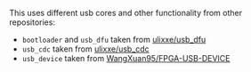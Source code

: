 This uses different usb cores and other functionality from other repositories:
  - `bootloader` and `usb_dfu` taken from
[ulixxe/usb_dfu](https://github.com/ulixxe/usb_dfu/tree/130857e08e2f8dda72c0cec9a715068a8386b5ae/usb_dfu)
  - `usb_cdc` taken from [ulixxe/usb_cdc](https://github.com/ulixxe/usb_cdc/tree/6798bf42d43be81368d4e5e2c26b262b41e9fb6a/usb_cdc)
  - `usb_device` taken from [WangXuan95/FPGA-USB-DEVICE](https://github.com/WangXuan95/FPGA-USB-Device/tree/332290955c834c7a263b180844191bdb01361482/RTL)


